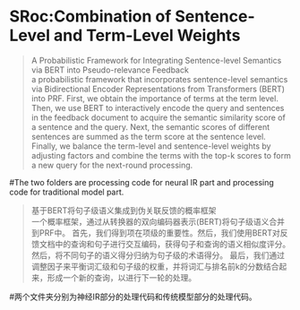 # SRoc:Combination of Sentence-Level and Term-Level Weights

>A Probabilistic Framework for Integrating Sentence-level Semantics via BERT into Pseudo-relevance Feedback<br/>
a probabilistic framework that incorporates sentence-level semantics via Bidirectional Encoder Representations from Transformers (BERT) into PRF.
First, we obtain the importance of terms at the term level. Then, we use BERT to interactively encode the query and sentences in the feedback document to acquire the semantic similarity score of a sentence and the query.
 Next, the semantic scores of different sentences are summed as the term score at the sentence level.
Finally, we balance the term-level and sentence-level weights by adjusting factors and combine the terms with the top-k scores to form a new query for the next-round processing. 

#The two folders are processing code for neural IR part and processing code for traditional model part.

>基于BERT将句子级语义集成到伪关联反馈的概率框架<br/>
一个概率框架，通过从转换器的双向编码器表示(BERT)将句子级语义合并到PRF中。
首先，我们得到项在项级的重要性。然后，我们使用BERT对反馈文档中的查询和句子进行交互编码，获得句子和查询的语义相似度评分。
然后，将不同句子的语义得分归纳为句子级的术语得分。
最后，我们通过调整因子来平衡词汇级和句子级的权重，并将词汇与排名前k的分数结合起来，形成一个新的查询，以进行下一轮的处理。

#两个文件夹分别为神经IR部分的处理代码和传统模型部分的处理代码。


